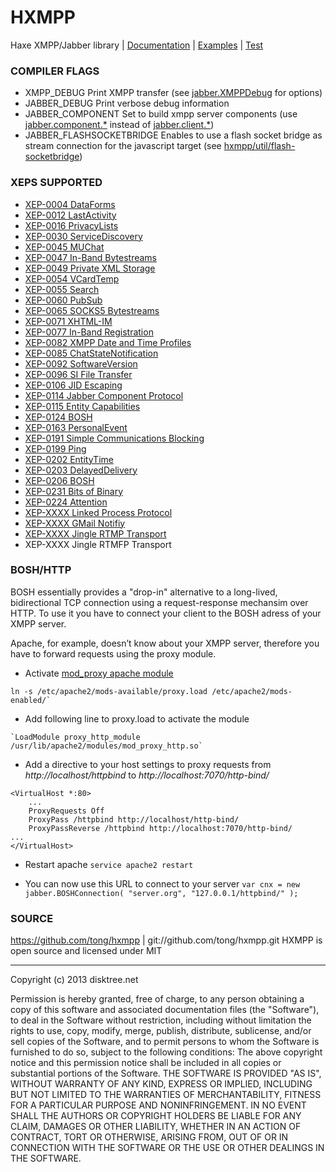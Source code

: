 HXMPP
=====

Haxe XMPP/Jabber library | [Documentation](http://hxmpp.disktree.net/doc/api/ "hxmpp api documentation") | [Examples](https://github.com/tong/hxmpp.examples "hxmpp examples and test projects") | [Test](http://hxmpp.disktree.net/test/ "hxmpp examples and test projects")



### COMPILER FLAGS ###
* XMPP_DEBUG    Print XMPP transfer (see [jabber.XMPPDebug](http://hxmpp.disktree.net/doc/api/types/jabber/XMPPDebug.html) for options)
* JABBER_DEBUG    Print verbose debug information
* JABBER_COMPONENT    Set to build xmpp server components (use [jabber.component.*](http://hxmpp.disktree.net/doc/api/packages/jabber/component/package.html) instead of [jabber.client.*](http://hxmpp.disktree.net/doc/api/packages/jabber/client/package.html))
* JABBER_FLASHSOCKETBRIDGE  Enables to use a flash socket bridge as stream connection for the javascript target (see [hxmpp/util/flash-socketbridge](https://github.com/tong/hxmpp/tree/master/util/flash-socketbridge))



### XEPS SUPPORTED ###
* [XEP-0004 DataForms](http://xmpp.org/extensions/xep-0004.html)
* [XEP-0012 LastActivity](http://xmpp.org/extensions/xep-0004.html)
* [XEP-0016 PrivacyLists](http://xmpp.org/extensions/xep-0004.html)
* [XEP-0030 ServiceDiscovery](http://xmpp.org/extensions/xep-0004.html)
* [XEP-0045 MUChat](http://xmpp.org/extensions/xep-0004.html)
* [XEP-0047 In-Band Bytestreams](http://xmpp.org/extensions/xep-0004.html)
* [XEP-0049 Private XML Storage](http://xmpp.org/extensions/xep-0004.html)
* [XEP-0054 VCardTemp](http://xmpp.org/extensions/xep-0004.html)
* [XEP-0055 Search](http://xmpp.org/extensions/xep-0004.html)
* [XEP-0060 PubSub](http://xmpp.org/extensions/xep-0004.html)
* [XEP-0065 SOCKS5 Bytestreams](http://xmpp.org/extensions/xep-0004.html)
* [XEP-0071 XHTML-IM](http://xmpp.org/extensions/xep-0004.html)
* [XEP-0077 In-Band Registration](http://xmpp.org/extensions/xep-0004.html)
* [XEP-0082 XMPP Date and Time Profiles](http://xmpp.org/extensions/xep-0004.html)
* [XEP-0085 ChatStateNotification](http://xmpp.org/extensions/xep-0004.html)
* [XEP-0092 SoftwareVersion](http://xmpp.org/extensions/xep-0004.html)
* [XEP-0096 SI File Transfer](http://xmpp.org/extensions/xep-0004.html)
* [XEP-0106 JID Escaping](http://xmpp.org/extensions/xep-0004.html)
* [XEP-0114 Jabber Component Protocol](http://xmpp.org/extensions/xep-0004.html)
* [XEP-0115 Entity Capabilities](http://xmpp.org/extensions/xep-0004.html)
* [XEP-0124 BOSH](http://xmpp.org/extensions/xep-0004.html)
* [XEP-0163 PersonalEvent ](http://xmpp.org/extensions/xep-0004.html)
* [XEP-0191 Simple Communications Blocking](http://xmpp.org/extensions/xep-0004.html)
* [XEP-0199 Ping ](http://xmpp.org/extensions/xep-0004.html)
* [XEP-0202 EntityTime](http://xmpp.org/extensions/xep-0004.html)
* [XEP-0203 DelayedDelivery](http://xmpp.org/extensions/xep-0004.html)
* [XEP-0206 BOSH](http://xmpp.org/extensions/xep-0004.html)
* [XEP-0231 Bits of Binary](http://xmpp.org/extensions/xep-0004.html)
* [XEP-0224 Attention](http://xmpp.org/extensions/xep-0004.html)
* [XEP-XXXX Linked Process Protocol](http://xmpp.org/extensions/inbox/lop.html)
* [XEP-XXXX GMail Notifiy](http://code.google.com/apis/talk/jep_extensions/gmail.html)
* [XEP-XXXX Jingle RTMP Transport](http://xmpp.org/extensions/inbox/jingle-rtmp.html)
* XEP-XXXX Jingle RTMFP Transport



### BOSH/HTTP ###
BOSH essentially provides a "drop-in" alternative to a long-lived, bidirectional TCP connection using a request-response mechansim over HTTP.
To use it you have to connect your client to the BOSH adress of your XMPP server.

Apache, for example, doesn’t know about your XMPP server, therefore you have to forward requests using the proxy module.

* Activate [mod_proxy apache module](http://httpd.apache.org/docs/2.2/mod/mod_proxy.html)
```shell
ln -s /etc/apache2/mods-available/proxy.load /etc/apache2/mods-enabled/`
```

* Add following line to proxy.load to activate the module
```shell
`LoadModule proxy_http_module /usr/lib/apache2/modules/mod_proxy_http.so`
```

* Add a directive to your host settings to proxy requests from *http://localhost/httpbind* to *http://localhost:7070/http-bind/* 
```shell                                                                                                                        
<VirtualHost *:80>
    ...
	ProxyRequests Off
	ProxyPass /httpbind http://localhost/http-bind/
    ProxyPassReverse /httpbind http://localhost:7070/http-bind/
...
</VirtualHost>
```

* Restart apache
`service apache2 restart`

* You can now use this URL to connect to your server
`var cnx = new jabber.BOSHConnection( "server.org", "127.0.0.1/httpbind/" );`



### SOURCE ###
https://github.com/tong/hxmpp | git://github.com/tong/hxmpp.git
HXMPP is open source and licensed under MIT

---

Copyright (c) 2013 disktree.net

Permission is hereby granted, free of charge, to any person obtaining a copy of this software and associated documentation files (the "Software"), to deal in the Software without restriction, including without limitation the rights to use, copy, modify, merge, publish, distribute, sublicense, and/or sell copies of the Software, and to permit persons to whom the Software is furnished to do so, subject to the following conditions:
The above copyright notice and this permission notice shall be included in all copies or substantial portions of the Software.
THE SOFTWARE IS PROVIDED "AS IS", WITHOUT WARRANTY OF ANY KIND, EXPRESS OR IMPLIED, INCLUDING BUT NOT LIMITED TO THE WARRANTIES OF MERCHANTABILITY, FITNESS FOR A PARTICULAR PURPOSE AND NONINFRINGEMENT. IN NO EVENT SHALL THE AUTHORS OR COPYRIGHT HOLDERS BE LIABLE FOR ANY CLAIM, DAMAGES OR OTHER LIABILITY, WHETHER IN AN ACTION OF CONTRACT, TORT OR OTHERWISE, ARISING FROM, OUT OF OR IN CONNECTION WITH THE SOFTWARE OR THE USE OR OTHER DEALINGS IN THE SOFTWARE.
